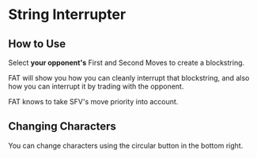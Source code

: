 # String Interrupter

## How to Use
Select __your opponent's__ First and Second Moves to create a blockstring.

FAT will show you how you can cleanly interrupt that blockstring, and also how you can interrupt it by trading with the opponent. 

FAT knows to take SFV's move priority into account.

## Changing Characters
You can change characters using the circular button in the bottom right.